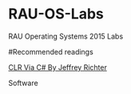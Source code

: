 # RAU-OS-Labs
RAU Operating Systems 2015 Labs

#Recommended readings

[CLR Via C# By Jeffrey Richter](http://www.wintellect.com/devcenter/paulballard/clr-via-c-by-jeffrey-richter "CLR Via C# By Jeffrey Richter")

Software


